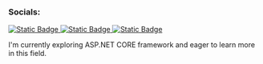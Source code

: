 <!-- Replace with your own banner or logo image (optional) -->
### Socials:

<a href="https://www.linkedin.com/in/sonny-sarcia-766288231/" target="_blank">
  <img alt="Static Badge" src="https://img.shields.io/badge/LinkedIn-sonnysarcia-blue?style=for-the-badge&logo=LinkedIn&logoColor=white&label=%20&color=%230077B5">
</a>
<a href="https://www.facebook.com/ynnos.aicras/" target="_blank">
  <img alt="Static Badge" src="https://img.shields.io/badge/Facebook-sonnysarcia-blue?style=for-the-badge&logo=Facebook&logoColor=white&label=%20&color=%234267B2">
</a>
<a href="https://www.instagram.com/sonjizy/" target="_blank">
  <img alt="Static Badge" src="https://img.shields.io/badge/Instagram-sonnysarcia-red?style=for-the-badge&logo=Instagram&logoColor=white&label=%20&color=%23F56040">
</a>

<!-- Share what you're currently learning or interested in -->
I'm currently exploring ASP.NET CORE framework and eager to learn more in this field.

<!--
**SonyCookies/SonyCookies** is a ✨ _special_ ✨ repository because its `README.md` (this file) appears on your GitHub profile.
<p align="center">
  <img src="link/to/your/banner.png" alt="Your Banner" width="100%" />
</p>
<p align="center">
  <img src="link/to/your/footer.png" alt="Your Footer" width="100%" />
</p>
Here are some ideas to get you started:

- 🔭 I’m currently working on ...
- 🌱 I’m currently learning ...
- 👯 I’m looking to collaborate on ...
- 🤔 I’m looking for help with ...
- 💬 Ask me about ...
- 📫 How to reach me: ...
- 😄 Pronouns: ...
- ⚡ Fun fact: ...
-->
